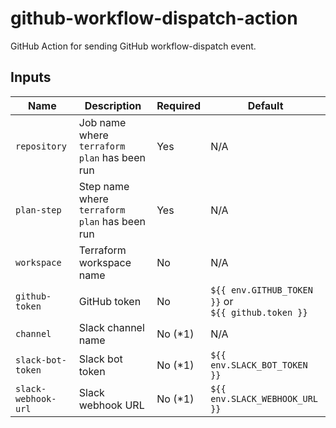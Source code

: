 # github-workflow-dispatch-action

GitHub Action for sending GitHub workflow-dispatch event.

## Inputs

| Name                | Description                                   | Required | Default                                                 |
|---------------------|-----------------------------------------------|----------|---------------------------------------------------------|
| `repository`    | Job name where `terraform plan` has been run  | Yes      | N/A                                                     |
| `plan-step`         | Step name where `terraform plan` has been run | Yes      | N/A                                                     |
| `workspace`         | Terraform workspace name                      | No       | N/A                                                     |
| `github-token`      | GitHub token                                  | No       | `${{ env.GITHUB_TOKEN }}` or<br/> `${{ github.token }}` | 
| `channel`           | Slack channel name                            | No (*1)  | N/A                                                     | 
| `slack-bot-token`   | Slack bot token                               | No (*1)  | `${{ env.SLACK_BOT_TOKEN }}`                            | 
| `slack-webhook-url` | Slack webhook URL                             | No (*1)  | `${{ env.SLACK_WEBHOOK_URL }}`                          | 

